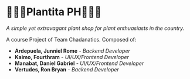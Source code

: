 # 🌵🌿🌱Plantita PH🌵🌿🌱

*A simple yet extravagant plant shop for plant enthuasiasts in the country.*

A course Project of Team Chadanatics. Composed of: 
* **Ardepuela, Junniel Rome** - *Backend Developer*
* **Kaimo, Fourthram** - *UI/UX/Frontend Developer*
* **Manabat, Daniel Gabriel** - *UI/UX/Frontend Developer*
* **Vertudes, Ron Bryan** - *Backend Developer*
